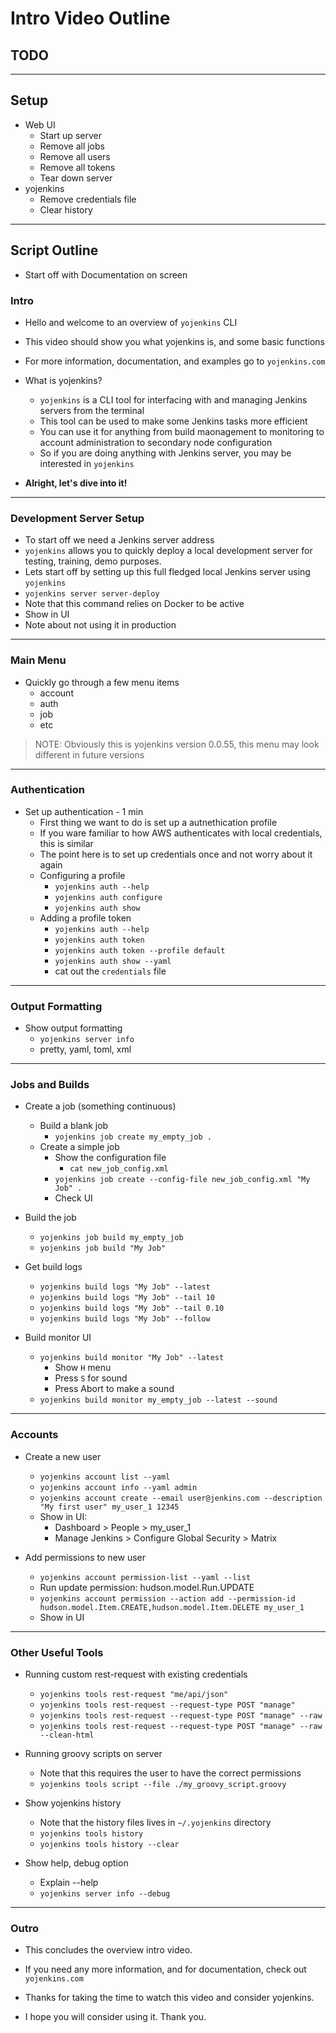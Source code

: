 # Intro Video Outline



## TODO



------------------------------------------------------------------------------------


## Setup

- Web UI
   - Start up server
   - Remove all jobs
   - Remove all users
   - Remove all tokens
   - Tear down server
- yojenkins
   - Remove credentials file
   - Clear history

------------------------------------------------------------------------------------

## Script Outline

- Start off with Documentation on screen


### Intro

- Hello and welcome to an overview of `yojenkins` CLI
- This video should show you what yojenkins is, and some basic functions
- For more information, documentation, and examples go to `yojenkins.com`
- What is yojenkins?
   - `yojenkins` is a CLI tool for interfacing with and managing Jenkins servers from the terminal
   - This tool can be used to make some Jenkins tasks more efficient
   - You can use it for anything from build maonagement to monitoring to account administration to secondary node configuration
   - So if you are doing anything with Jenkins server, you may be interested in `yojenkins`

- **Alright, let's dive into it!**

------------------------------------------------------------------------------------

### Development Server Setup

- To start off we need a Jenkins server address
- `yojenkins` allows you to quickly deploy a local development server for testing, training, demo purposes.
- Lets start off by setting up this full fledged local Jenkins server using `yojenkins`
- `yojenkins server server-deploy`
- Note that this command relies on Docker to be active
- Show in UI
- Note about not using it in production

------------------------------------------------------------------------------------

### Main Menu

- Quickly go through a few menu items
   - account
   - auth
   - job
   - etc

> NOTE: Obviously this is yojenkins version 0.0.55, this menu may look different in future versions

------------------------------------------------------------------------------------

### Authentication

- Set up authentication - 1 min
   - First thing we want to do is set up a autnethication profile
   - If you ware familiar to how AWS authenticates with local credentials, this is similar
   - The point here is to set up credentials once and not worry about it again
   - Configuring a profile
      - `yojenkins auth --help`
      - `yojenkins auth configure`
      - `yojenkins auth show`
   - Adding a profile token
      - `yojenkins auth --help`
      - `yojenkins auth token`
      - `yojenkins auth token --profile default`
      - `yojenkins auth show --yaml`
      - cat out the `credentials` file

------------------------------------------------------------------------------------

### Output Formatting

- Show output formatting
   - `yojenkins server info`
   - pretty, yaml, toml, xml

------------------------------------------------------------------------------------

### Jobs and Builds

- Create a job (something continuous)
   - Build a blank job
       - `yojenkins job create my_empty_job .`
   - Create a simple job
      - Show the configuration file
         - `cat new_job_config.xml `
      - `yojenkins job create --config-file new_job_config.xml "My Job" .`
      - Check UI


- Build the job
   - `yojenkins job build my_empty_job`
   - `yojenkins job build "My Job"`


- Get build logs
   - `yojenkins build logs "My Job" --latest`
   - `yojenkins build logs "My Job" --tail 10`
   - `yojenkins build logs "My Job" --tail 0.10`
   - `yojenkins build logs "My Job" --follow`


- Build monitor UI
   - `yojenkins build monitor "My Job" --latest`
       - Show `H` menu
       - Press `S` for sound
       - Press Abort to make a sound
   - `yojenkins build monitor my_empty_job --latest --sound`


------------------------------------------------------------------------------------

### Accounts

- Create a new user
   - `yojenkins account list --yaml`
   - `yojenkins account info --yaml admin` 
   - `yojenkins account create --email user@jenkins.com --description "My first user" my_user_1 12345`
   - Show in UI:
      - Dashboard > People > my_user_1
      - Manage Jenkins > Configure Global Security > Matrix

- Add permissions to new user
   - `yojenkins account permission-list --yaml --list`
   - Run update permission: hudson.model.Run.UPDATE
   - ``yojenkins account permission --action add --permission-id hudson.model.Item.CREATE,hudson.model.Item.DELETE my_user_1``
   - Show in UI 

------------------------------------------------------------------------------------

### Other Useful Tools

- Running custom rest-request with existing credentials
   - `yojenkins tools rest-request "me/api/json"`
   - `yojenkins tools rest-request --request-type POST "manage"`
   - `yojenkins tools rest-request --request-type POST "manage" --raw`
   - `yojenkins tools rest-request --request-type POST "manage" --raw --clean-html`


- Running groovy scripts on server
    - Note that this requires the user to have the correct permissions
    - `yojenkins tools script --file ./my_groovy_script.groovy`


- Show yojenkins history
    - Note that the history files lives in `~/.yojenkins` directory
    - ``yojenkins tools history``
    - ``yojenkins tools history --clear`` 

- Show help, debug option
   - Explain --help
   - `yojenkins server info --debug`

------------------------------------------------------------------------------------

### Outro

- This concludes the overview intro video.

- If you need any more information, and for documentation, check out `yojenkins.com`

- Thanks for taking the time to watch this video and consider yojenkins.

- I hope you will consider using it. Thank you.